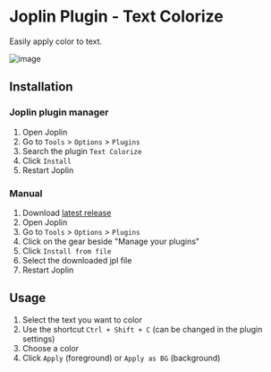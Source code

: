 # Joplin Plugin - Text Colorize

Easily apply color to text.

![image](https://user-images.githubusercontent.com/23323305/163685620-a73ca36a-224e-4ba8-bf7c-93a72b17d37d.png)

## Installation

### Joplin plugin manager

1. Open Joplin
2. Go to `Tools` > `Options` > `Plugins`
3. Search the plugin `Text Colorize`
4. Click `Install`
5. Restart Joplin

### Manual

1. Download [latest release](https://github.com/sadmice/Joplin-Plugin-Text-Colorize/releases)
2. Open Joplin
3. Go to `Tools` > `Options` > `Plugins`
4. Click on the gear beside "Manage your plugins"
5. Click `Install from file`
6. Select the downloaded jpl file
7. Restart Joplin

## Usage

1. Select the text you want to color
2. Use the shortcut `Ctrl + Shift + C` (can be changed in the plugin settings)
3. Choose a color
4. Click `Apply` (foreground) or `Apply as BG` (background)
